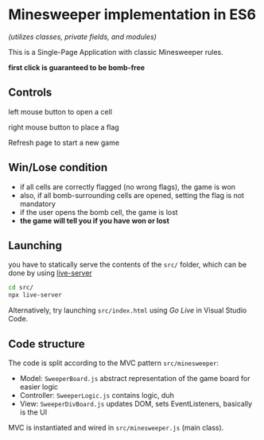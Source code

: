 # Minesweeper implementation in ES6
_(utilizes classes, private fields, and modules)_

This is a Single-Page Application with classic Minesweeper rules.

**first click is guaranteed to be bomb-free**

## Controls

left mouse button to open a cell

right mouse button to place a flag

Refresh page to start a new game

## Win/Lose condition

* if all cells are correctly flagged (no wrong flags), the game is won
* also, if all bomb-surrounding cells are opened, setting the flag is not mandatory
* if the user opens the bomb cell, the game is lost
* **the game will tell you if you have won or lost**

## Launching

you have to statically serve the contents of the `src/` folder, which can be done by using  [live-server](https://www.npmjs.com/package/live-server)

```bash
cd src/
npx live-server
```

Alternatively, try launching `src/index.html` using _Go Live_ in Visual Studio Code.

## Code structure

The code is split according to the MVC pattern `src/minesweeper`:

 - Model: `SweeperBoard.js` abstract representation of the game board for easier logic
 - Controller: `SweeperLogic.js` contains logic, duh
 - View: `SweeperDivBoard.js` updates DOM, sets EventListeners, basically is the UI
 
MVC is instantiated and wired in `src/minesweeper.js` (main class).
